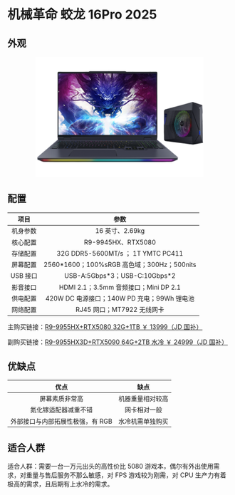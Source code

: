 # 机械革命 蛟龙 16Pro 2025

## 外观

<div style="margin: 0 auto; text-align: center; width: 75%"><img src="./assets/canglong16.png" /></div>

## 配置

|   项目   |                    参数                     |
| :------: | :-----------------------------------------: |
| 机身参数 |               16 英寸、2.69kg               |
| 核心配置 |             R9-9945HX、RTX5080              |
| 存储配置 |     32G DDR5-5600MT/s ； 1T YMTC PC411      |
| 屏幕配置 | 2560\*1600；100%sRGB 高色域；300Hz；500nits |
| USB 接口 |       USB-A:5Gbps\*3；USB-C:10Gbps\*2       |
| 影音接口 |    HDMI 2.1；3.5mm 音频接口；Mini DP 2.1    |
| 供电配置 | 420W DC 电源接口；140W PD 充电；99Wh 锂电池 |
| 网络配置 |         RJ45 网口；MT7922 无线网卡          |

主购买链接：[R9-9955HX+RTX5080 32G+1TB ￥ 13999（JD 国补）](https://3.cn/2i-9K89B)

副购买链接：[R9-9955HX3D+RTX5090 64G+2TB 水冷 ￥ 24999（JD 国补）](https://3.cn/2i9K-jqB)

## 优缺点[<Icon icon="clarity:info-line" />](/recommend/推荐#优缺点)

|               优点               |       缺点       |
| :------------------------------: | :--------------: |
|          屏幕素质非常高          | 机器重量相对较高 |
|       氮化镓适配器减重不错       |   网卡相对一般   |
| 外部接口与内部拓展性极强，有 RGB | 水冷机需单独购买 |

## 适合人群

适合人群：需要一台一万元出头的高性价比 5080 游戏本，偶尔有外出使用需求，对重量与售后服务不那么敏感，对 FPS 游戏较为刚需，对 CPU 生产力有着极高的需求，且后期有上水冷的需求。

